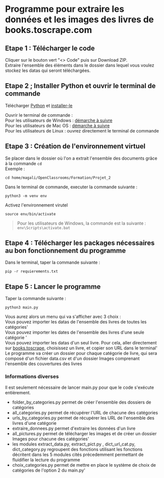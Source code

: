 # Programme pour extraire les données et les images des livres de books.toscrape.com

## Etape 1 : Télécharger le code

Cliquer sur le bouton vert "<> Code" puis sur Download ZIP.  
Extraire l'ensemble des éléments dans le dossier dans lequel vous voulez stockez les datas qui seront téléchargées.  

## Etape 2 ; Installer Python et ouvrir le terminal de commande

Télécharger [Python](https://www.python.org/downloads/) et [installer-le](https://fr.wikihow.com/installer-Python)  

Ouvrir le terminal de commande :  
Pour les utilisateurs de Windows : [démarche à suivre ](https://support.kaspersky.com/fr/common/windows/14637#block0)  
Pour les utilisateurs de Mac OS : [démarche à suivre ](https://support.apple.com/fr-fr/guide/terminal/apd5265185d-f365-44cb-8b09-71a064a42125/mac)  
Pour les utilisateurs de Linux : ouvrez directement le terminal de commande   

## Etape 3 : Création de l'environnement virtuel

Se placer dans le dossier où l'on a extrait l'ensemble des documents grâce à la commande ``cd``  
Exemple :
```
cd home/magali/OpenClassrooms/Formation/Projet_2
```


Dans le terminal de commande, executer la commande suivante :
```
python3 -m venv env
```


Activez l'environnement virutel
```
source env/bin/activate
```
> Pour les utilisateurs de Windows, la commande est la suivante : 
> ``` env\Scripts\activate.bat ```

## Etape 4 : Télécharger les packages nécessaires au bon fonctionnement du programme

Dans le terminal, taper la commande suivante :
```
pip -r requierements.txt
```

## Etape 5 : Lancer le programme

Taper la commande suivante :
```
python3 main.py
```
Vous aurez alors un menu qui va s'afficher avec 3 choix :  
Vous pouvez importer les datas de l'ensemble des livres de toutes les catégories'  
Vous pouvez importer les dates de l'ensemble des livres d'une seule catégorie  '  
Vous pouvez importer les datas d'un seul livre. Pour cela, aller directement sur [books.toscrape](http://books.toscrape.com), choisissez un livre, et copier son URL dans le terminal'  
Le programme va créer un dossier pour chaque catégorie de livre, qui sera composé d'un fichier data.csv et d'un dossier Images comprenant l'ensemble des couvertures des livres


### Informations diverses
Il est seulement nécessaire de lancer main.py pour que le code s'exécute entièrement.
* folder_by_categories.py permet de créer l'ensemble des dossiers de catégories
* all_categories.py permet de récupérer l'URL de chacune des catégories
* urls_by_categories.py permet de récupérer les URL de l'ensemble des livres d'une catégorie
* extraire_donnees.py permet d'extraire les données d'un livre
* all_pictures.py permet de télécharger les images et de créer un dossier Images pour chacune des catégories'
* les modules extract_data.py, extract_pict.py , dict_url_cat.py, dict_category.py regroupent des fonctions utilisant les fonctions décritent dans les 5 modules cités précedemment permettant de fluidifier la lecture du programme
* choix_categories.py permet de mettre en place le système de choix de catégories de l'option 2 du main.py'
